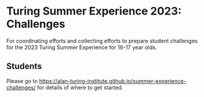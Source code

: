 # Turing Summer Experience 2023: Challenges

For coordinating efforts and collecting efforts to prepare student challenges for the 2023 Turing Summer Experience for 16-17 year olds.

## Students

Please go to <https://alan-turing-institute.github.io/summer-experience-challenges/> for details of where to get started.

